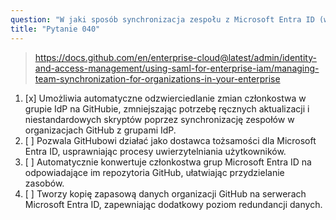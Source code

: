 ```yaml
---
question: "W jaki sposób synchronizacja zespołu z Microsoft Entra ID (wcześniej Azure AD) przynosi korzyści organizacjom GitHub Enterprise Cloud?"
title: "Pytanie 040"
---
```


> https://docs.github.com/en/enterprise-cloud@latest/admin/identity-and-access-management/using-saml-for-enterprise-iam/managing-team-synchronization-for-organizations-in-your-enterprise
1. [x] Umożliwia automatyczne odzwierciedlanie zmian członkostwa w grupie IdP na GitHubie, zmniejszając potrzebę ręcznych aktualizacji i niestandardowych skryptów poprzez synchronizację zespołów w organizacjach GitHub z grupami IdP.
1. [ ] Pozwala GitHubowi działać jako dostawca tożsamości dla Microsoft Entra ID, usprawniając procesy uwierzytelniania użytkowników.
1. [ ] Automatycznie konwertuje członkostwa grup Microsoft Entra ID na odpowiadające im repozytoria GitHub, ułatwiając przydzielanie zasobów.
1. [ ] Tworzy kopię zapasową danych organizacji GitHub na serwerach Microsoft Entra ID, zapewniając dodatkowy poziom redundancji danych.

